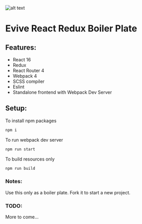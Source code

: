 ![alt text](https://www.conference-board.org/images/products/conferences/sponsorlogo/Evive_logo_RGB.jpg "Evive")


# Evive React Redux Boiler Plate

## Features:
- React 16
- Redux
- React Router 4
- Webpack 4
- SCSS compiler
- Eslint
- Standalone frontend with Webpack Dev Server

## Setup:

To install npm packages
```javascript
npm i
```

To run webpack dev server
```javascript
npm run start
```

To build resources only
```javascript
npm run build
```

### Notes:

Use this only as a boiler plate. Fork it to start a new project.

### TODO:
More to come...